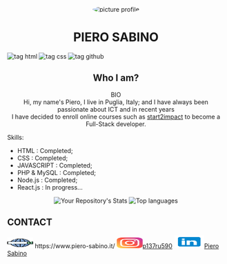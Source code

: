 <div align="center">
    <img src="https://i.ibb.co/KKnc3X6/Picture-profile-2.jpg"  alt="picture profile" width="200px" height="220px" style="border-radius:50%">
</div>
<h1 align="center"> PIERO SABINO </h1>

   
![tag html](https://img.shields.io/badge/HTML5-html5-orange)
![tag css](https://img.shields.io/badge/CSS3-css3-blue)
![tag github](https://img.shields.io/badge/?label=github&logo=github&logoColor=black)


 <h2 align="center"> Who I am?</h2>
<p align="center">BIO<br/>
Hi, my name's Piero, I live in Puglia, Italy; and I have always been passionate about ICT and in recent years <br/> I have decided to enroll online courses such as <a href="https://www.start2impact.it/">start2impact</a> to become a Full-Stack developer.
</p>

Skills:
- HTML        :    Completed;
- CSS         :    Completed;
- JAVASCRIPT  :    Completed;
- PHP & MySQL :    Completed;
- Node.js     :    Completed;
- React.js    :    In progress...
<div align="center">

![Your Repository's Stats](https://github-readme-stats.vercel.app/api?username=pierre1590&show_icons=true)
![Top languages](https://github-readme-stats.vercel.app/api/top-langs/?username=pierre1590&langs_count=8&show_icons=true&layout=compact)
</div>
       
<h2>CONTACT</h2>
<p>
    <img src="/img/web-search-engine.svg" width="60px" height="25px"> https://www.piero-sabino.it/
    <img src="/img/instagram.svg" width="60px" height="25px"><a href="https://www.instagram.com/p137ru590/">p137ru590</a> 
    <img src="/img/linkedin.svg" width="70px" height="30px"><a href="https://www.linkedin.com/in/piero-sabino-15a1b671/">Piero Sabino</a> 
</p>